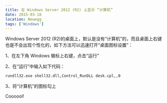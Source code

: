 ```yaml
---
title: 在 Windows Server 2012 (R2) 上显示 “计算机”
date: 2015-03-18
location: Newegg
tags: ['Windows']
---
```


Windows Server 2012 (R2)的桌面上，默认是没有“计算机”的，而且桌面上右键也是不会出现个性化的，如下方法可以迅速打开“桌面图标设置”：

1、在左下角 Windows 徽标上右键，点击“运行”

2、在“运行”中输入如下代码：

```bash
rundll32.exe shell32.dll,Control_RunDLL desk.cpl,,0
```

3、将“计算机”的图标勾上

Coooool!
